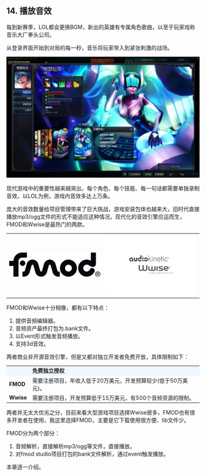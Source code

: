 ## 14. 播放音效

每到新赛季，LOL都会更换BGM，新出的英雄有专属角色歌曲，以至于玩家戏称音乐大厂拳头公司。

从登录界面开始到对局的每一秒，音乐将玩家带入到紧张刺激的战场。

![](../../imgs/play_sound/play_sound/djsona.jpg)

现代游戏中的重要性越来越突出，每个角色、每个技能、每一句话都需要单独录制音效，以LOL为例，游戏内音效多达上万条。

庞大的音效数量给项目管理带来了巨大挑战，游戏安装包体也越来大，旧时代直接播放mp3/ogg文件的形式不能适应这种情况，现代化的音效引擎应运而生，FMOD和Wwise是最热门的两款。

<table>
<tr>
<td><img src="../../imgs/play_sound/play_sound/fmod_logo_black.png" width=500></td>
<td><img src="../../imgs/play_sound/play_sound/wwise.jpg" width=500></td>
</tr>
</table>

FMOD和Wwise十分相像，都有以下特点：

1. 提供音频编辑器。
2. 音频资产最终打包为.bank文件。
3. 以Event形式触发音频播放。
4. 支持3d音效。

两者商业非开源音效引擎，但是又都对独立开发者免费开放，具体限制如下：

<table>
<tr ><td bgcolor="AliceBlue"><b></td><td bgcolor="AliceBlue"><b>免费独立授权</td></tr>
<tr><td><b>FMOD</td><td>需要注册项目，年收入低于20万美元，开发预算较少(低于50万美元)。</td></tr>
<tr><td rowspan="6"><b>Wwise</td><td>需要注册项目，开发预算低于15万美元，有500个音频资源的限制。</td></tr>
</table>

两者并无太大优劣之分，目前来看大型游戏项目选择Wwise居多，FMOD也有很多开发者在使用，我这里选择FMOD，主要是它下载使用很方便、lib文件少。

FMOD分为两个部分：

1. 音频解析，直接解析mp3/ogg等文件，直接播放。
2. 对fmod studio项目打包的bank文件解析，通过event触发播放。

本章逐一介绍。